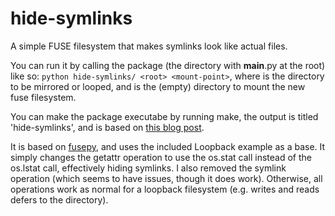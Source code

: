 hide-symlinks
=============

A simple FUSE filesystem that makes symlinks look like actual files.

You can run it by calling the package (the directory with __main__.py at the root) like so: `python hide-symlinks/ <root> <mount-point>`, where <root> is the directory to be mirrored or looped, and <mount-point> is the (empty) directory to mount the new fuse filesystem.

You can make the package executabe by running make, the output is titled 'hide-symlinks', and is based on [this blog post](http://blog.ablepear.com/2012/10/bundling-python-files-into-stand-alone.html "Bundling Python Files").

It is based on [fusepy](https://github.com/terencehonles/fusepy), and uses the included Loopback example as a base. It simply changes the getattr operation to use the os.stat call instead of the os.lstat call, effectively hiding symlinks. I also removed the symlink operation (which seems to have issues, though it does work). Otherwise, all operations work as normal for a loopback filesystem (e.g. writes and reads defers to the <root> directory).
